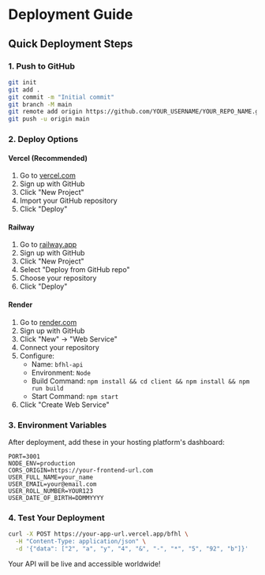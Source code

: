 # Deployment Guide

## Quick Deployment Steps

### 1. Push to GitHub
```bash
git init
git add .
git commit -m "Initial commit"
git branch -M main
git remote add origin https://github.com/YOUR_USERNAME/YOUR_REPO_NAME.git
git push -u origin main
```

### 2. Deploy Options

#### Vercel (Recommended)
1. Go to [vercel.com](https://vercel.com)
2. Sign up with GitHub
3. Click "New Project"
4. Import your GitHub repository
5. Click "Deploy"

#### Railway
1. Go to [railway.app](https://railway.app)
2. Sign up with GitHub
3. Click "New Project"
4. Select "Deploy from GitHub repo"
5. Choose your repository
6. Click "Deploy"

#### Render
1. Go to [render.com](https://render.com)
2. Sign up with GitHub
3. Click "New" → "Web Service"
4. Connect your repository
5. Configure:
   - Name: `bfhl-api`
   - Environment: `Node`
   - Build Command: `npm install && cd client && npm install && npm run build`
   - Start Command: `npm start`
6. Click "Create Web Service"

### 3. Environment Variables

After deployment, add these in your hosting platform's dashboard:

```env
PORT=3001
NODE_ENV=production
CORS_ORIGIN=https://your-frontend-url.com
USER_FULL_NAME=your_name
USER_EMAIL=your@email.com
USER_ROLL_NUMBER=YOUR123
USER_DATE_OF_BIRTH=DDMMYYYY
```

### 4. Test Your Deployment

```bash
curl -X POST https://your-app-url.vercel.app/bfhl \
  -H "Content-Type: application/json" \
  -d '{"data": ["2", "a", "y", "4", "&", "-", "*", "5", "92", "b"]}'
```

Your API will be live and accessible worldwide!

